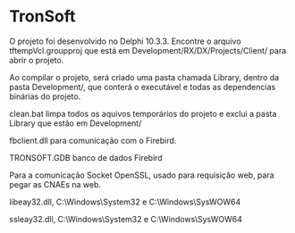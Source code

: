 # TronSoft

O projeto foi desenvolvido no Delphi 10.3.3.
Encontre o arquivo tftempVcl.groupproj que está em Development/RX/DX/Projects/Client/ para abrir o projeto.

Ao compilar o projeto, será criado uma pasta chamada Library, dentro da pasta Development/, que conterá o executável e todas as dependencias binárias do projeto.

clean.bat limpa todos os aquivos temporários do projeto e exclui a pasta Library que estão em Development/

fbclient.dll para comunicação com o Firebird.

TRONSOFT.GDB banco de dados Firebird

Para a comunicação Socket OpenSSL, usado para requisição web, para pegar as CNAEs na web.

libeay32.dll, C:\Windows\System32 e C:\Windows\SysWOW64

ssleay32.dll, C:\Windows\System32 e C:\Windows\SysWOW64
